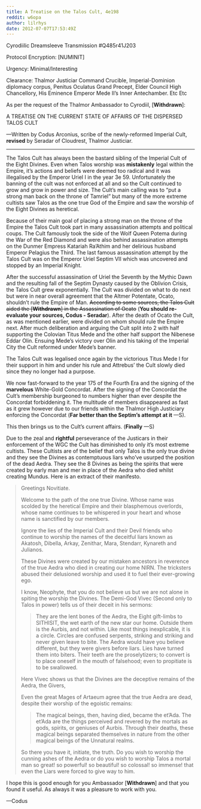 ```yaml
---
title: A Treatise on the Talos Cult, 4e198
reddit: w6opa
author: lilrhys
date: 2012-07-07T17:53:49Z
---
```


Cyrodiilic Dreamsleeve Transmission #Q485r41J203

Protocol Encryption: \[NUMINIT\]

Urgency: Minimal/Interesting

Clearance: Thalmor Justiciar Command Crucible, Imperial-Dominion diplomacy
corpus, Penitus Oculatus Grand Precept, Elder Council High Chancellory, His
Eminence Emperor Mede II’s Inner Antechamber. Etc Etc

As per the request of the Thalmor Ambassador to Cyrodiil, \[**Withdrawn**\]:

A TREATISE ON THE CURRENT STATE OF AFFAIRS OF THE DISPERSED TALOS CULT

—Written by Codus Arconius, scribe of the newly-reformed Imperial Cult,
  **revised** by Seradar of Cloudrest, Thalmor Justiciar.

---

The Talos Cult has always been the bastard sibling of the Imperial Cult of the
Eight Divines. Even when Talos worship was **mistakenly** legal within the
Empire, it’s actions and beliefs were deemed too radical and it was illegalised
by the Emperor Uriel I in the year 3e 59. Unfortunately the banning of the cult
was not enforced at all and so the Cult continued to grow and grow in power and
size. The Cult’s main calling was to “put a strong man back on the throne of
Tamriel” but many of the more extreme cultists saw Talos as the one true God of
the Empire and saw the worship of the Eight Divines as heretical.

Because of their main goal of placing a strong man on the throne of the Empire
the Talos Cult took part in many assassination attempts and political coups. The
Cult famously took the side of the Wolf Queen Potema during the War of the Red
Diamond and were also behind assassination attempts on the Dunmer Empress
Katariah Ra’Athim and her delirious husband Emperor Pelagius the Third. The last
famous assassination attempt by the Talos Cult was on the Emperor Uriel Septim
VII which was uncovered and stopped by an Imperial Knight.

After the successful assassination of Uriel the Seventh by the Mythic Dawn and
the resulting fall of the Septim Dynasty caused by the Oblivion Crisis, the
Talos Cult grew exponentially. The Cult was divided on what to do next but were
in near overall agreement that the Altmer Potentate, Ocato, shouldn’t rule the
Empire of Man. ~~According to some sources, the Talos Cult aided the
\[**Withdrawn**\] in the Assassination of Ocato~~ (**You should re-evaluate your
sources, Codus - Seradar**). After the death of Ocato the Cult, as was mentioned
earlier, were divided on whom should rule the Empire next. After much
deliberation and arguing the Cult split into 2 with half supporting the Colovian
Titus Mede and the other half support the Nibenese Eddar Olin. Ensuing Mede’s
victory over Olin and his taking of the Imperial City the Cult reformed under
Mede’s banner.

The Talos Cult was legalised once again by the victorious Titus Mede I for their
support in him and under his rule and Attrebus’ the Cult slowly died since they
no longer had a purpose.

We now fast-forward to the year 175 of the Fourth Era and the signing of the
**marvelous** White-Gold Concordat. After the signing of the Concordat the
Cult’s membership burgeoned to numbers higher than ever despite the Concordat
forbiddening it. The multitude of members disappeared as fast as it grew however
due to our friends within the Thalmor High Justiciary enforcing the Concordat
(**Far better than the Septim’s attempt at it** —S).

This then brings us to the Cult’s current affairs. (**Finally** —S)

Due to the zeal and **rightful** perseverance of the Justicars in their
enforcement of the WGC the Cult has diminished to only it’s most extreme
cultists. These Cultists are of the belief that only Talos is the only true
divine and they see the Divines as contemptuous liars who’ve usurped the
position of the dead Aedra. They see the 8 Divines as being the spirits that
were created by early man and mer in place of the Aedra who died whilst creating
Mundus. Here is an extract of their manifesto.

> Greetings Novitiate.
>
> Welcome to the path of the one true Divine. Whose name was scolded by the
> heretical Empire and their blasphemous overlords, whose name continues to be
> whispered in your heart and whose name is sanctified by our members.
>
> Ignore the lies of the Imperial Cult and their Devil friends who continue to
> worship the names of the deceitful liars known as Akatosh, Dibella, Arkay,
> Zenithar, Mara, Stendarr, Kynareth and Julianos.
>
> These Divines were created by our mistaken ancestors in reverence of the true
> Aedra who died in creating our home NIRN. The tricksters abused their
> delusioned worship and used it to fuel their ever-growing ego.
>
> I know, Neophyte, that you do not believe us but we are not alone in spiting
> the worship the Divines. The Demi-God Vivec (Second only to Talos in power)
> tells us of their deceit in his sermons:
>
> > They are the lent bones of the Aedra, the Eight gift-limbs to SITHISIT, the
> > wet earth of the new star our home. Outside them is the Aurbis, and not
> > within. Like most things inexplicable, it is a circle. Circles are confused
> > serpents, striking and striking and never given leave to bite. The Aedra
> > would have you believe different, but they were givers before liars. Lies
> > have turned them into biters. Their teeth are the proselytizers; to convert
> > is to place oneself in the mouth of falsehood; even to propitiate is to be
> > swallowed.
>
> Here Vivec shows us that the Divines are the deceptive remains of the Aedra,
> the Givers,
>
> Even the great Mages of Artaeum agree that the true Aedra are dead, despite
> their worship of the egoistic remains:
>
> > The magical beings, then, having died, became the et’Ada. The et’Ada are the
> > things perceived and revered by the mortals as gods, spirits, or geniuses of
> > Aurbis. Through their deaths, these magical beings separated themselves in
> > nature from the other magical beings of the Unnatural realms.
>
> So there you have it, initiate, the truth. Do you wish to worship the cunning
> ashes of the Aedra or do you wish to worship Talos a mortal man so great! so
> powerful! so beautiful! so colossal! so immense! that even the Liars were
> forced to give way to him.

I hope this is good enough for you Ambassador \[**Withdrawn**\] and that you
found it useful. As always it was a pleasure to work with you.

—Codus
